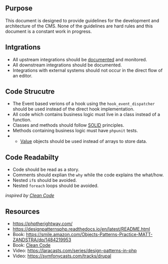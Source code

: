 ## Purpose

This document is designed to provide guidelines for the development and architecture of the CMS.  None of the guidelines are hard rules and this document is a constant work in progress.

## Intgrations

* All upstream integrations should be [documented](https://github.com/department-of-veterans-affairs/va.gov-cms/blob/main/READMES/upstream-dependencies.md) and monitored.
* All downstream integrations should be documented.
* Integrations with external systems should not occur in the direct flow of an editor.

## Code Strucutre

* The Event based verions of a hook using the `hook_event_dispatcher` should be used instead of the direct hook implementation.
* All code which contains business logic must live in a class instead of a function.
* Classes and methods should follow [SOLID](https://en.wikipedia.org/wiki/SOLID) principles. 
* Methods containing business logic must have `phpunit` tests.
* * [Value](https://martinfowler.com/eaaCatalog/valueObject.html) objects should be used instead of arrays to store data.

## Code Readabilty

* Code should be read as a story.
* Comments should explian the `why` while the code explains the what/how.
* Nested `if`s should be avoided.
* Nested `foreach` loops should be avoided.

_inspired by [Clean Code](https://www.amazon.com/Clean-Code-Handbook-Software-Craftsmanship/dp/0132350882)_


## Resources

* https://phptherightway.com/
* https://designpatternsphp.readthedocs.io/en/latest/README.html
* Book: https://smile.amazon.com/Objects-Patterns-Practice-MATT-ZANDSTRA/dp/1484219953
* Book: [Clean Code](https://www.amazon.com/Clean-Code-Handbook-Software-Craftsmanship/dp/0132350882)
* Video: https://laracasts.com/series/design-patterns-in-php
* Video: https://symfonycasts.com/tracks/drupal

